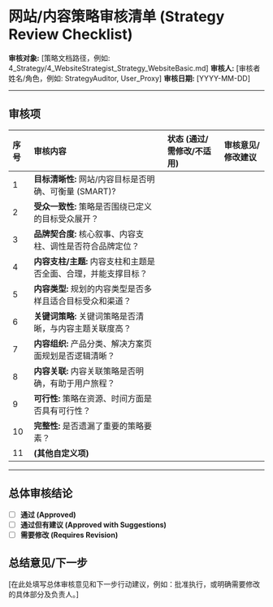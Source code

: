 # 网站/内容策略审核清单 (Strategy Review Checklist)

**审核对象:** [策略文档路径，例如: 4_Strategy/4_WebsiteStrategist_Strategy_WebsiteBasic.md]
**审核人:** [审核者姓名/角色，例如: StrategyAuditor, User_Proxy]
**审核日期:** [YYYY-MM-DD]

---

## 审核项

| 序号 | 审核内容                                                     | 状态 (通过/需修改/不适用) | 审核意见/修改建议                                  |
| :--- | :----------------------------------------------------------- | :------------------------ | :------------------------------------------------- |
| 1    | **目标清晰性:** 网站/内容目标是否明确、可衡量 (SMART)?       |                           |                                                    |
| 2    | **受众一致性:** 策略是否围绕已定义的目标受众展开？           |                           |                                                    |
| 3    | **品牌契合度:** 核心叙事、内容支柱、调性是否符合品牌定位？   |                           |                                                    |
| 4    | **内容支柱/主题:** 内容支柱和主题是否全面、合理，并能支撑目标？ |                           |                                                    |
| 5    | **内容类型:** 规划的内容类型是否多样且适合目标受众和渠道？   |                           |                                                    |
| 6    | **关键词策略:** 关键词策略是否清晰，与内容主题关联度高？     |                           |                                                    |
| 7    | **内容组织:** 产品分类、解决方案页面规划是否逻辑清晰？       |                           |                                                    |
| 8    | **内容关联:** 内容关联策略是否明确，有助于用户旅程？         |                           |                                                    |
| 9    | **可行性:** 策略在资源、时间方面是否具有可行性？             |                           |                                                    |
| 10   | **完整性:** 是否遗漏了重要的策略要素？                       |                           |                                                    |
| 11   | **(其他自定义项)**                                           |                           |                                                    |

---

## 总体审核结论

*   [ ] **通过 (Approved)**
*   [ ] **通过但有建议 (Approved with Suggestions)**
*   [ ] **需要修改 (Requires Revision)**

## 总结意见/下一步

[在此处填写总体审核意见和下一步行动建议，例如：批准执行，或明确需要修改的具体部分及负责人。]
